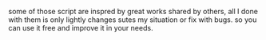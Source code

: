 some of those script are inspred by great works shared by others, all I done with them is only lightly changes sutes my situation or fix with bugs.
so you can use it free and improve it in your needs.

